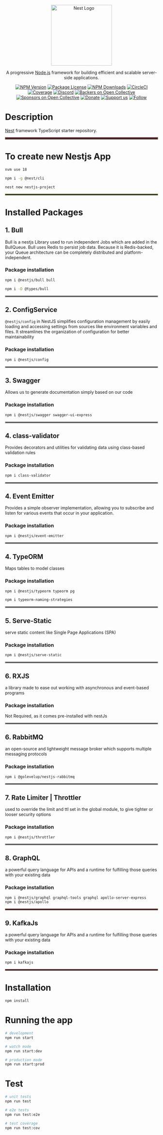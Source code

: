 <p align="center">
  <a href="http://nestjs.com/" target="blank"><img src="https://nestjs.com/img/logo-small.svg" width="200" alt="Nest Logo" /></a>
</p>

[circleci-image]: https://img.shields.io/circleci/build/github/nestjs/nest/master?token=abc123def456
[circleci-url]: https://circleci.com/gh/nestjs/nest

  <p align="center">A progressive <a href="http://nodejs.org" target="_blank">Node.js</a> framework for building efficient and scalable server-side applications.</p>
    <p align="center">
<a href="https://www.npmjs.com/~nestjscore" target="_blank"><img src="https://img.shields.io/npm/v/@nestjs/core.svg" alt="NPM Version" /></a>
<a href="https://www.npmjs.com/~nestjscore" target="_blank"><img src="https://img.shields.io/npm/l/@nestjs/core.svg" alt="Package License" /></a>
<a href="https://www.npmjs.com/~nestjscore" target="_blank"><img src="https://img.shields.io/npm/dm/@nestjs/common.svg" alt="NPM Downloads" /></a>
<a href="https://circleci.com/gh/nestjs/nest" target="_blank"><img src="https://img.shields.io/circleci/build/github/nestjs/nest/master" alt="CircleCI" /></a>
<a href="https://coveralls.io/github/nestjs/nest?branch=master" target="_blank"><img src="https://coveralls.io/repos/github/nestjs/nest/badge.svg?branch=master#9" alt="Coverage" /></a>
<a href="https://discord.gg/G7Qnnhy" target="_blank"><img src="https://img.shields.io/badge/discord-online-brightgreen.svg" alt="Discord"/></a>
<a href="https://opencollective.com/nest#backer" target="_blank"><img src="https://opencollective.com/nest/backers/badge.svg" alt="Backers on Open Collective" /></a>
<a href="https://opencollective.com/nest#sponsor" target="_blank"><img src="https://opencollective.com/nest/sponsors/badge.svg" alt="Sponsors on Open Collective" /></a>
  <a href="https://paypal.me/kamilmysliwiec" target="_blank"><img alt="Donate" src="https://img.shields.io/badge/Donate-PayPal-ff3f59.svg"/></a>
    <a href="https://opencollective.com/nest#sponsor"  target="_blank"><img src="https://img.shields.io/badge/Support%20us-Open%20Collective-41B883.svg" alt="Support us"></a>
  <a href="https://twitter.com/nestframework" target="_blank"><img alt="Follow" src="https://img.shields.io/twitter/follow/nestframework.svg?style=social&label=Follow"></a>
</p>
  <!--[![Backers on Open Collective](https://opencollective.com/nest/backers/badge.svg)](https://opencollective.com/nest#backer)
  [![Sponsors on Open Collective](https://opencollective.com/nest/sponsors/badge.svg)](https://opencollective.com/nest#sponsor)-->

# Description

[Nest](https://github.com/nestjs/nest) framework TypeScript starter repository.

<hr style="border:3px solid rgb(90,40,40)">

# To create new Nestjs App
```bash
nvm use 18

npm i -g @nest/cli

nest new nestjs-project
```
<hr style="border:2px solid rgb(80,80,40)">

# Installed Packages

## 1. Bull
Bull is a nestjs Library used to run independent Jobs which are added in the BullQueue. Bull uses Redis to persist job data. Because it is Redis-backed, your Queue architecture can be completely distributed and platform-independent.

### Package installation
```bash
npm i @nestjs/bull bull

npm i -D @types/bull
```
<hr style="border:2px solid rgb(128,128,128)">

## 2. ConfigService
`@nestjs/config` in NestJS simplifies configuration management by easily loading and accessing settings from sources like environment variables and files. It streamlines the organization of configuration for better maintainability

### Package installation
```bash
npm i @nestjs/config
```
<hr style="border:2px solid rgb(128,128,128)">

## 3. Swagger
Allows us to generate documentation simply based on our code

### Package installation
```bash
npm i @nestjs/swagger swagger-ui-express
```
<hr style="border:2px solid rgb(128,128,128)">

## 4. class-validator
Provides decorators and utilities for validating data using class-based validation rules
### Package installation
```bash
npm i class-validator
```
<hr style="border:2px solid rgb(128,128,128)">

## 4. Event Emitter
Provides a simple observer implementation, allowing you to subscribe and listen for various events that occur in your application.
### Package installation
```bash
npm i @nestjs/event-emitter
```

<hr style="border:2px solid rgb(128,128,128)">

## 4. TypeORM
Maps tables to model classes
### Package installation
```bash
npm i @nestjs/typeorm typeorm pg

npm i typeorm-naming-strategies
```

<hr style="border:2px solid rgb(128,128,128)">

## 5. Serve-Static
serve static content like Single Page Applications (SPA)
### Package installation
```bash
npm i @nestjs/serve-static
```

<hr style="border:2px solid rgb(128,128,128)">

## 6. RXJS
a library made to ease out working with asynchronous and event-based programs
### Package installation
Not Required, as it comes pre-installed with nestJs

<hr style="border:2px solid rgb(128,128,128)">

## 6. RabbitMQ
an open-source and lightweight message broker which supports multiple messaging protocols
### Package installation
```bash
npm i @golevelup/nestjs-rabbitmq
```

<hr style="border:2px solid rgb(128,128,128)">

## 7. Rate Limiter | Throttler
used to override the limit and ttl set in the global module, to give tighter or looser security options
### Package installation
```bash
npm i @nestjs/throttler
```

<hr style="border:2px solid rgb(128,128,128)">

## 8. GraphQL
a powerful query language for APIs and a runtime for fulfilling those queries with your existing data
### Package installation
```bash
npm i @nestjs/graphql graphql-tools graphql apollo-server-express
npm i @nestjs/apollo
```

<hr style="border:2px solid rgb(90,40,40)">

## 9. KafkaJs
a powerful query language for APIs and a runtime for fulfilling those queries with your existing data
### Package installation
```bash
npm i kafkajs
```

<hr style="border:2px solid rgb(90,40,40)">

# Installation

```bash
npm install
```

# Running the app

```bash
# development
npm run start

# watch mode
npm run start:dev

# production mode
npm run start:prod
```

# Test

```bash
# unit tests
npm run test

# e2e tests
npm run test:e2e

# test coverage
npm run test:cov
```

